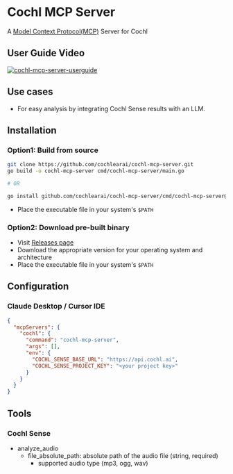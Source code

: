 # Cochl MCP Server

A [Model Context Protocol(MCP)](https://modelcontextprotocol.io/introduction) Server for Cochl

## User Guide Video

[![cochl-mcp-server-userguide](https://github.com/user-attachments/assets/27ad3144-1616-4a50-b865-0c567bb35465)](https://www.youtube.com/watch?v=lRCQLkYi20A "Cochl.Sense MCP server User Guide")

## Use cases
- For easy analysis by integrating Cochl Sense results with an LLM.

## Installation

### Option1: Build from source
```bash
git clone https://github.com/cochlearai/cochl-mcp-server.git
go build -o cochl-mcp-server cmd/cochl-mcp-server/main.go

# OR

go install github.com/cochlearai/cochl-mcp-server/cmd/cochl-mcp-server@latest
```
- Place the executable file in your system's `$PATH`

### Option2: Download pre-built binary
- Visit [Releases page](https://github.com/cochlearai/cochl-mcp-server/releases)
- Download the appropriate version for your operating system and architecture
- Place the executable file in your system's `$PATH`

## Configuration

### Claude Desktop / Cursor IDE
```json
{
  "mcpServers": {
    "cochl": {
      "command": "cochl-mcp-server",
      "args": [],
      "env": {
        "COCHL_SENSE_BASE_URL": "https://api.cochl.ai",
        "COCHL_SENSE_PROJECT_KEY": "<your project key>"
      }
    }
  }
}
```

## Tools

### Cochl Sense
- analyze_audio
  - file_absolute_path: absolute path of the audio file (string, required)
    - supported audio type (mp3, ogg, wav)
